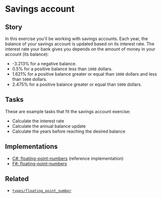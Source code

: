 # Savings account

## Story

In this exercise you'll be working with savings accounts. Each year, the balance of your savings account is updated based on its interest rate. The interest rate your bank gives you depends on the amount of money in your account (its balance):

- -3.213% for a negative balance.
- 0.5% for a positive balance less than `1000` dollars.
- 1.621% for a positive balance greater or equal than `1000` dollars and less than `5000` dollars.
- 2.475% for a positive balance greater or equal than `5000` dollars.

## Tasks

These are example tasks that fit the savings account exercise:

- Calculate the interest rate
- Calculate the annual balance update
- Calculate the years before reaching the desired balance

## Implementations

- [C#: floating-point-numbers][implementation-csharp] (reference implementation)
- [F#: floating-point-numbers][implementation-csharp]

## Related

- [`types/floating_point_number`][types-floating_point_number]

[types-floating_point_number]: ../types/floating_point_number.md
[implementation-csharp]: ../../languages/csharp/exercises/concept/floating-point-numbers/.docs/instructions.md
[implementation-fsharp]: ../../languages/fsharp/exercises/concept/savings-account/.docs/instructions.md
